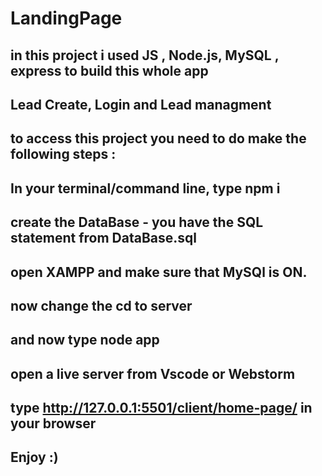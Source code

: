 # LandingPage
## in this project i used JS , Node.js, MySQL , express to build this whole app
## Lead Create, Login and Lead managment

## to access this project you need to do make the following steps :
## In your terminal/command line, type npm i
## create the DataBase - you have the SQL statement from DataBase.sql
## open XAMPP and make sure that MySQl is ON.
## now change the cd to server
## and now type node app
## open a live server from Vscode or Webstorm
## type http://127.0.0.1:5501/client/home-page/ in your browser

## Enjoy :)

